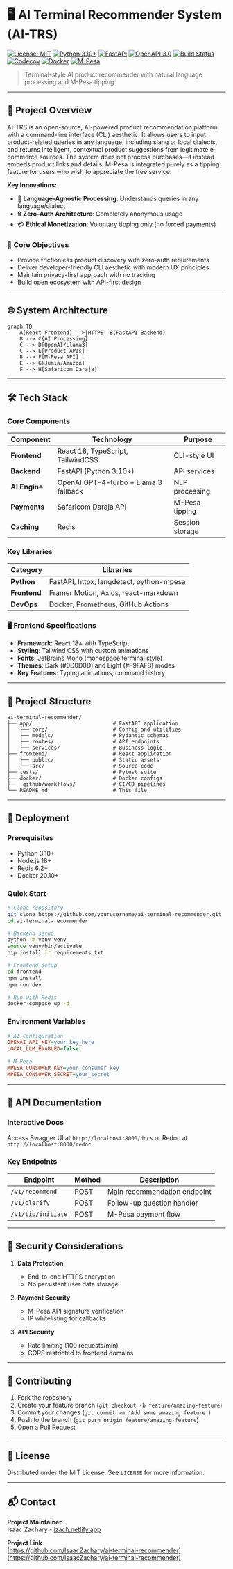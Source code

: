 # 🖥️ AI Terminal Recommender System (AI-TRS)

[![License: MIT](https://img.shields.io/badge/License-MIT-blue.svg)](LICENSE)
[![Python 3.10+](https://img.shields.io/badge/python-3.10+-blue.svg)](https://www.python.org/downloads/)
[![FastAPI](https://img.shields.io/badge/FastAPI-0.95+-green.svg)](https://fastapi.tiangolo.com/)
[![OpenAPI 3.0](https://img.shields.io/badge/OpenAPI-3.0-success.svg)](https://swagger.io/specification/)
[![Build Status](https://github.com/yourusername/ai-terminal-recommender/actions/workflows/ci.yml/badge.svg)](https://github.com/yourusername/ai-terminal-recommender/actions)
[![Codecov](https://img.shields.io/codecov/c/github/yourusername/ai-terminal-recommender)](https://codecov.io/gh/yourusername/ai-terminal-recommender)
[![Docker](https://img.shields.io/badge/docker-ready-blue.svg)](https://hub.docker.com/r/yourusername/ai-trss)
[![M-Pesa](https://img.shields.io/badge/payment-M--Pesa-orange.svg)](https://developer.safaricom.co.ke/)

> Terminal-style AI product recommender with natural language processing and M-Pesa tipping

---

## 🚀 Project Overview

AI-TRS is an open-source, AI-powered product recommendation platform with a command-line interface (CLI) aesthetic. It allows users to input product-related queries in any language, including slang or local dialects, and returns intelligent, contextual product suggestions from legitimate e-commerce sources. The system does not process purchases—it instead embeds product links and details. M-Pesa is integrated purely as a tipping feature for users who wish to appreciate the free service.

**Key Innovations:**
- 🤖 **Language-Agnostic Processing**: Understands queries in any language/dialect
- 🔒 **Zero-Auth Architecture**: Completely anonymous usage
- 💳 **Ethical Monetization**: Voluntary tipping only (no forced payments)

### 🎯 Core Objectives
- Provide frictionless product discovery with zero-auth requirements
- Deliver developer-friendly CLI aesthetic with modern UX principles
- Maintain privacy-first approach with no tracking
- Build open ecosystem with API-first design

---

## 🌐 System Architecture

```mermaid
graph TD
    A[React Frontend] -->|HTTPS| B(FastAPI Backend)
    B --> C{AI Processing}
    C --> D[OpenAI/Llama3]
    C --> E[Product APIs]
    B --> F[M-Pesa API]
    E --> G[Jumia/Amazon]
    F --> H[Safaricom Daraja]
```

---

## 🛠️ Tech Stack

### Core Components
| Component | Technology | Purpose |
|-----------|------------|---------|
| **Frontend** | React 18, TypeScript, TailwindCSS | CLI-style UI |
| **Backend** | FastAPI (Python 3.10+) | API services |
| **AI Engine** | OpenAI GPT-4-turbo + Llama 3 fallback | NLP processing |
| **Payments** | Safaricom Daraja API | M-Pesa tipping |
| **Caching** | Redis | Session storage |

### Key Libraries
| Category | Libraries |
|----------|-----------|
| **Python** | FastAPI, httpx, langdetect, python-mpesa |
| **Frontend** | Framer Motion, Axios, react-markdown |
| **DevOps** | Docker, Prometheus, GitHub Actions |

### 🖥️ Frontend Specifications
- **Framework**: React 18+ with TypeScript
- **Styling**: Tailwind CSS with custom animations
- **Fonts**: JetBrains Mono (monospace terminal style)
- **Themes**: Dark (#0D0D0D) and Light (#F9FAFB) modes
- **Key Features**: Typing animations, command history

---

## 📂 Project Structure

```
ai-terminal-recommender/
├── app/                          # FastAPI application
│   ├── core/                     # Config and utilities
│   ├── models/                   # Pydantic schemas
│   ├── routes/                   # API endpoints
│   └── services/                 # Business logic
├── frontend/                     # React application
│   ├── public/                   # Static assets
│   └── src/                      # Source code
├── tests/                        # Pytest suite
├── docker/                       # Docker configs
├── .github/workflows/            # CI/CD pipelines
└── README.md                     # This file
```

---

## 🚀 Deployment

### Prerequisites
- Python 3.10+
- Node.js 18+
- Redis 6.2+
- Docker 20.10+

### Quick Start
```bash
# Clone repository
git clone https://github.com/yourusername/ai-terminal-recommender.git
cd ai-terminal-recommender

# Backend setup
python -m venv venv
source venv/bin/activate
pip install -r requirements.txt

# Frontend setup
cd frontend
npm install
npm run dev

# Run with Redis
docker-compose up -d
```

### Environment Variables
```ini
# AI Configuration
OPENAI_API_KEY=your_key_here
LOCAL_LLM_ENABLED=false

# M-Pesa
MPESA_CONSUMER_KEY=your_consumer_key
MPESA_CONSUMER_SECRET=your_secret
```

---

## 📡 API Documentation

### Interactive Docs
Access Swagger UI at `http://localhost:8000/docs` or Redoc at `http://localhost:8000/redoc`

### Key Endpoints
| Endpoint | Method | Description |
|----------|--------|-------------|
| `/v1/recommend` | POST | Main recommendation endpoint |
| `/v1/clarify` | POST | Follow-up question handler |
| `/v1/tip/initiate` | POST | M-Pesa payment flow |

---

## 🔐 Security Considerations

1. **Data Protection**
   - End-to-end HTTPS encryption
   - No persistent user data storage

2. **Payment Security**
   - M-Pesa API signature verification
   - IP whitelisting for callbacks

3. **API Security**
   - Rate limiting (100 requests/min)
   - CORS restricted to frontend domains

---

## 🤝 Contributing

1. Fork the repository
2. Create your feature branch (`git checkout -b feature/amazing-feature`)
3. Commit your changes (`git commit -m 'Add some amazing feature'`)
4. Push to the branch (`git push origin feature/amazing-feature`)
5. Open a Pull Request

---

## 📜 License

Distributed under the MIT License. See `LICENSE` for more information.

---

## 📬 Contact

**Project Maintainer**  
Isaac Zachary - [izach.netlify.app](https://izach.netlify.app/)

**Project Link**  
[https://github.com/IsaacZachary/ai-terminal-recommender](https://github.com/IsaacZachary/ai-terminal-recommender)
```
